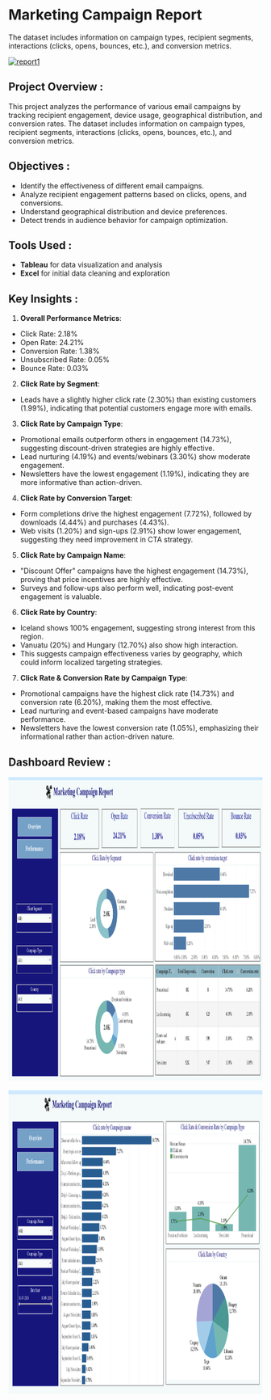 # Marketing Campaign Report
The dataset includes information on campaign types, recipient segments, interactions (clicks, opens, bounces, etc.), and conversion metrics.

[<img src="https://mmclearning.com/wp-content/uploads/2021/12/marketing-campaign.png" alt="report1" width="1000" height="450">](https://mmclearning.com/wp-content/uploads/2021/12/marketing-campaign.png) &nbsp;

## Project Overview :
This project analyzes the performance of various email campaigns by tracking recipient engagement, device usage, geographical distribution, and conversion rates. The dataset includes information on campaign types, recipient segments, interactions (clicks, opens, bounces, etc.), and conversion metrics.

## Objectives :
- Identify the effectiveness of different email campaigns.
- Analyze recipient engagement patterns based on clicks, opens, and conversions.
- Understand geographical distribution and device preferences.
- Detect trends in audience behavior for campaign optimization.

## Tools Used :
- **Tableau** for data visualization and analysis
- **Excel** for initial data cleaning and exploration

## Key Insights :
1. **Overall Performance Metrics**:
- Click Rate: 2.18%
- Open Rate: 24.21%
- Conversion Rate: 1.38%
- Unsubscribed Rate: 0.05%
- Bounce Rate: 0.03%

2. **Click Rate by Segment**:
- Leads have a slightly higher click rate (2.30%) than existing customers (1.99%),
  indicating that potential customers engage more with emails.

3. **Click Rate by Campaign Type**:
- Promotional emails outperform others in engagement (14.73%), suggesting discount-driven strategies are highly effective.
- Lead nurturing (4.19%) and events/webinars (3.30%) show moderate engagement.
- Newsletters have the lowest engagement (1.19%), indicating they are more informative than action-driven.

4. **Click Rate by Conversion Target**:
- Form completions drive the highest engagement (7.72%), followed by downloads (4.44%) and purchases (4.43%).
- Web visits (1.20%) and sign-ups (2.91%) show lower engagement, suggesting they need improvement in CTA strategy.

5. **Click Rate by Campaign Name**:
- "Discount Offer" campaigns have the highest engagement (14.73%), proving that price incentives are highly effective.
- Surveys and follow-ups also perform well, indicating post-event engagement is valuable.

6. **Click Rate by Country**:
- Iceland shows 100% engagement, suggesting strong interest from this region.
- Vanuatu (20%) and Hungary (12.70%) also show high interaction.
- This suggests campaign effectiveness varies by geography, which could inform localized targeting strategies.

7. **Click Rate & Conversion Rate by Campaign Type**:
- Promotional campaigns have the highest click rate (14.73%) and conversion rate (6.20%), making them the most effective.
- Lead nurturing and event-based campaigns have moderate performance.
- Newsletters have the lowest conversion rate (1.05%), emphasizing their informational rather than action-driven nature.

## Dashboard Review :
<img src="Report Img/Overview1.png" alt="report1" width="1000" height="600">&nbsp;
<img src="Report Img/Performance1.png" alt="report1" width="1000" height="600">&nbsp;
